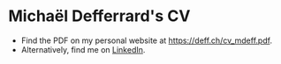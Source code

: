 # Michaël Defferrard's CV

* Find the PDF on my personal website at <https://deff.ch/cv_mdeff.pdf>.
* Alternatively, find me on [LinkedIn](https://linkedin.com/in/mdeff).
